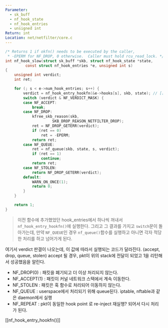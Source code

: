 ```yaml
---
Parameter:
  - sk_buff
  - nf_hook_state
  - nf_hook_entries
  - unsigned int
Return: int
Location: net/netfilter/core.c
---
```

```c
/* Returns 1 if okfn() needs to be executed by the caller,
 * -EPERM for NF_DROP, 0 otherwise.  Caller must hold rcu_read_lock. */
int nf_hook_slow(struct sk_buff *skb, struct nf_hook_state *state,
		 const struct nf_hook_entries *e, unsigned int s)
{
	unsigned int verdict;
	int ret;

	for (; s < e->num_hook_entries; s++) {
		verdict = nf_hook_entry_hookfn(&e->hooks[s], skb, state); // [[nf_hook_entry_hookfn()]]
		switch (verdict & NF_VERDICT_MASK) {
		case NF_ACCEPT:
			break;
		case NF_DROP:
			kfree_skb_reason(skb,
					 SKB_DROP_REASON_NETFILTER_DROP);
			ret = NF_DROP_GETERR(verdict);
			if (ret == 0)
				ret = -EPERM;
			return ret;
		case NF_QUEUE:
			ret = nf_queue(skb, state, s, verdict);
			if (ret == 1)
				continue;
			return ret;
		case NF_STOLEN:
			return NF_DROP_GETERR(verdict);
		default:
			WARN_ON_ONCE(1);
			return 0;
		}
	}

	return 1;
}
```

>이전 함수에 추가했었던 hook_entries에서 하나씩 꺼내서 `nf_hook_entry_hookfn()`에 실행한다. 그리고 그 결과를 가지고 `switch`문이 돌아가는데, 만약 `NF_QUEUE`인 경우 `nf_queue()`함수를 실행하고 아니면 각자 적당한 처리를 하고 넘어가게 된다.

여기서 verdict 판결이 나오는데, 이 값에 따라서 실행되는 코드가 달라진다. 
(accept, drop, queue, stolen)
accept 될 경우, pkt이 위의 stack에 전달이 되었고 1을 리턴해서 성공했음을 알린다.
- NF_DROP(0) : 패킷을 폐기되고 더 이상 처리되지 않는다.
- NF_ACCEPT(1) : 패킷이 커널 네트워크 스택에서 계속 이동한다.
- NF_STOLEN : 패킷은 훅 함수로 처리되어 이동하지 않는다.
- NF_QUEUE : userspace에서 처리되기 위해 queue된다. iptable, nftable과 같은 daemon에서 실행
- NF_REPEAT : pkt이 동일한 hook point 로 re-inject 재실행? 되어서 다시 처리가 된다. 

[[nf_hook_entry_hookfn()]]
